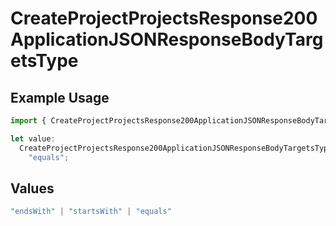 # CreateProjectProjectsResponse200ApplicationJSONResponseBodyTargetsType

## Example Usage

```typescript
import { CreateProjectProjectsResponse200ApplicationJSONResponseBodyTargetsType } from "@vercel/sdk/models/createprojectop.js";

let value:
  CreateProjectProjectsResponse200ApplicationJSONResponseBodyTargetsType =
    "equals";
```

## Values

```typescript
"endsWith" | "startsWith" | "equals"
```